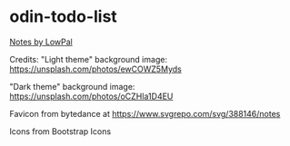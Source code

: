 # odin-todo-list

[Notes by LowPal](https://louispallett.github.io/odin-todo-list/)

Credits:
"Light theme" background image: https://unsplash.com/photos/ewCOWZ5Myds

"Dark theme" background image: https://unsplash.com/photos/oCZHIa1D4EU

Favicon from bytedance at https://www.svgrepo.com/svg/388146/notes

Icons from Bootstrap Icons